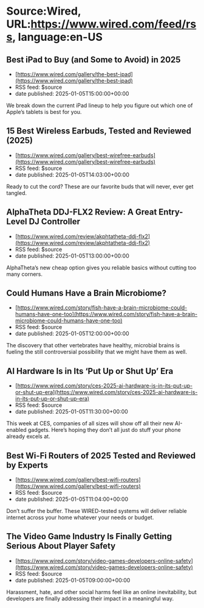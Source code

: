 # Source:Wired, URL:https://www.wired.com/feed/rss, language:en-US

## Best iPad to Buy (and Some to Avoid) in 2025
 - [https://www.wired.com/gallery/the-best-ipad](https://www.wired.com/gallery/the-best-ipad)
 - RSS feed: $source
 - date published: 2025-01-05T15:00:00+00:00

We break down the current iPad lineup to help you figure out which one of Apple’s tablets is best for you.

## 15 Best Wireless Earbuds, Tested and Reviewed (2025)
 - [https://www.wired.com/gallery/best-wirefree-earbuds](https://www.wired.com/gallery/best-wirefree-earbuds)
 - RSS feed: $source
 - date published: 2025-01-05T14:03:00+00:00

Ready to cut the cord? These are our favorite buds that will never, ever get tangled.

## AlphaTheta DDJ-FLX2 Review: A Great Entry-Level DJ Controller
 - [https://www.wired.com/review/akphtatheta-ddj-flx2](https://www.wired.com/review/akphtatheta-ddj-flx2)
 - RSS feed: $source
 - date published: 2025-01-05T13:00:00+00:00

AlphaTheta’s new cheap option gives you reliable basics without cutting too many corners.

## Could Humans Have a Brain Microbiome?
 - [https://www.wired.com/story/fish-have-a-brain-microbiome-could-humans-have-one-too](https://www.wired.com/story/fish-have-a-brain-microbiome-could-humans-have-one-too)
 - RSS feed: $source
 - date published: 2025-01-05T12:00:00+00:00

The discovery that other vertebrates have healthy, microbial brains is fueling the still controversial possibility that we might have them as well.

## AI Hardware Is in Its ‘Put Up or Shut Up’ Era
 - [https://www.wired.com/story/ces-2025-ai-hardware-is-in-its-put-up-or-shut-up-era](https://www.wired.com/story/ces-2025-ai-hardware-is-in-its-put-up-or-shut-up-era)
 - RSS feed: $source
 - date published: 2025-01-05T11:30:00+00:00

This week at CES, companies of all sizes will show off all their new AI-enabled gadgets. Here’s hoping they don’t all just do stuff your phone already excels at.

## Best Wi-Fi Routers of 2025 Tested and Reviewed by Experts
 - [https://www.wired.com/gallery/best-wifi-routers](https://www.wired.com/gallery/best-wifi-routers)
 - RSS feed: $source
 - date published: 2025-01-05T11:04:00+00:00

Don’t suffer the buffer. These WIRED-tested systems will deliver reliable internet across your home whatever your needs or budget.

## The Video Game Industry Is Finally Getting Serious About Player Safety
 - [https://www.wired.com/story/video-games-developers-online-safety](https://www.wired.com/story/video-games-developers-online-safety)
 - RSS feed: $source
 - date published: 2025-01-05T09:00:00+00:00

Harassment, hate, and other social harms feel like an online inevitability, but developers are finally addressing their impact in a meaningful way.

